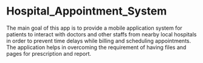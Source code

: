 # Hospital_Appointment_System
The main goal of this app is to provide a mobile application system for patients to interact with doctors and other staffs from nearby local hospitals in order to prevent time delays while billing and scheduling appointments. The application helps in overcoming the requirement of having files and pages for prescription and report. 
